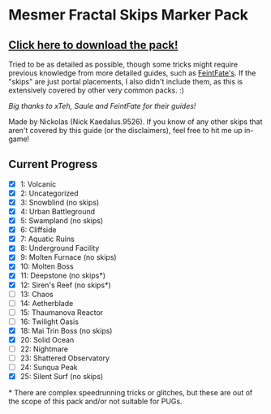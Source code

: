 # Mesmer Fractal Skips Marker Pack

## **[Click here to download the pack!](https://github.com/Kaedalus/Mesmer-Fractal-Skips/releases/latest/download/MesmerFractalSkips.taco)**

Tried to be as detailed as possible, though some tricks might require previous knowledge from more detailed guides, such as [FeintFate's](https://www.youtube.com/watch?v=4ZqZbggL_0o). If the "skips" are just portal placements, I also didn't include them, as this is extensively covered by other very common packs. :)

*Big thanks to xTeh, Saule and FeintFate for their guides!*

Made by Nickolas (Nick Kaedalus.9526). If you know of any other skips that aren't covered by this guide (or the disclaimers), feel free to hit me up in-game!

## Current Progress

- [x] 1: Volcanic
- [x] 2: Uncategorized
- [x] 3: Snowblind (no skips)
- [x] 4: Urban Battleground
- [x] 5: Swampland (no skips)
- [x] 6: Cliffside
- [x] 7: Aquatic Ruins
- [x] 8: Underground Facility
- [x] 9: Molten Furnace (no skips)
- [x] 10: Molten Boss
- [x] 11: Deepstone (no skips*)
- [x] 12: Siren's Reef (no skips*)
- [ ] 13: Chaos
- [ ] 14: Aetherblade
- [ ] 15: Thaumanova Reactor
- [ ] 16: Twilight Oasis
- [x] 18: Mai Trin Boss (no skips)
- [x] 20: Solid Ocean
- [ ] 22: Nightmare
- [ ] 23: Shattered Observatory
- [ ] 24: Sunqua Peak
- [x] 25: Silent Surf (no skips)

\* There are complex speedrunning tricks or glitches, but these are out of the scope of this pack and/or not suitable for PUGs.
